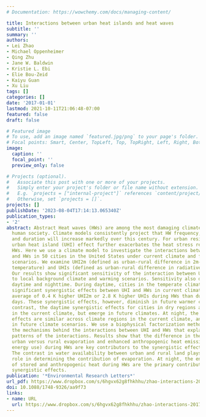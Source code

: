 ```yaml
---
# Documentation: https://wowchemy.com/docs/managing-content/

title: Interactions between urban heat islands and heat waves
subtitle: ''
summary: ''
authors:
- Lei Zhao
- Michael Oppenheimer
- Qing Zhu
- Jane W. Baldwin
- Kristie L. Ebi
- Elie Bou-Zeid
- Kaiyu Guan
- Xu Liu
tags: []
categories: []
date: '2017-01-01'
lastmod: 2021-10-11T21:06:48-07:00
featured: false
draft: false

# Featured image
# To use, add an image named `featured.jpg/png` to your page's folder.
# Focal points: Smart, Center, TopLeft, Top, TopRight, Left, Right, BottomLeft, Bottom, BottomRight.
image:
  caption: ''
  focal_point: ''
  preview_only: false

# Projects (optional).
#   Associate this post with one or more of your projects.
#   Simply enter your project's folder or file name without extension.
#   E.g. `projects = ["internal-project"]` references `content/project/deep-learning/index.md`.
#   Otherwise, set `projects = []`.
projects: []
publishDate: '2023-08-04T17:14:13.065340Z'
publication_types:
- '2'
abstract: Abstract Heat waves (HWs) are among the most damaging climate extremes to
  human society. Climate models consistently project that HW frequency, severity,
  and duration will increase markedly over this century. For urban residents, the
  urban heat island (UHI) effect further exacerbates the heat stress resulting from
  HWs. Here we use a climate model to investigate the interactions between the UHI
  and HWs in 50 cities in the United States under current climate and future warming
  scenarios. We examine UHI2m (defined as urban-rural difference in 2m-height air
  temperature) and UHIs (defined as urban-rural difference in radiative surface temperature).
  Our results show significant sensitivity of the interaction between UHI and HWs
  to local background climate and warming scenarios. Sensitivity also differs between
  daytime and nighttime. During daytime, cities in the temperate climate region show
  significant synergistic effects between UHI and HWs in current climate, with an
  average of 0.4 K higher UHI2m or 2.8 K higher UHIs during HWs than during normal
  days. These synergistic effects, however, diminish in future warmer climates. In
  contrast, the daytime synergistic effects for cities in dry regions are insignificant
  in the current climate, but emerge in future climates. At night, the synergistic
  effects are similar across climate regions in the current climate, and are stronger
  in future climate scenarios. We use a biophysical factorization method to disentangle
  the mechanisms behind the interactions between UHI and HWs that explain the spatial-temporal
  patterns of the interactions. Results show that the difference in the increase of
  urban versus rural evaporation and enhanced anthropogenic heat emissions (air conditioning
  energy use) during HWs are key contributors to the synergistic effects during daytime.
  The contrast in water availability between urban and rural land plays an important
  role in determining the contribution of evaporation. At night, the enhanced release
  of stored and anthropogenic heat during HWs are the primary contributors to the
  synergistic effects.
publication: '*Environmental Research Letters*'
url_pdf: https://www.dropbox.com/s/6hgvx62g8fhkhhu/zhao-interactions-2017.pdf?dl=0
doi: 10.1088/1748-9326/aa9f73
links:
- name: URL
  url: https://www.dropbox.com/s/6hgvx62g8fhkhhu/zhao-interactions-2017.pdf?dl=0
---
```

